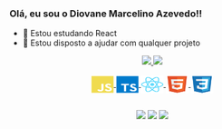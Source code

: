 ### Olá, eu sou o Diovane Marcelino Azevedo!!

- 🌱 Estou estudando React
- 🤝 Estou disposto a ajudar com qualquer projeto

<div align="center">
  <a href="https://github.com/diovaneMz">
  <img height="180em" src="https://github-readme-stats.vercel.app/api?username=diovaneMz&show_icons=true&theme=dracula&include_all_commits=true&count_private=true"/>
  <img height="180em" src="https://github-readme-stats.vercel.app/api/top-langs/?username=diovaneMz&layout=compact&langs_count=7&theme=dracula"/>
</div>
<div style="display: inline_block" align="center" ><br>
  <img 
       align="center" 
       alt="Diovane-Js" 
       height="30" 
       width="40" 
       src="https://raw.githubusercontent.com/devicons/devicon/master/icons/javascript/javascript-plain.svg">
  <img 
       align="center" 
       alt="Diovane-Ts" 
       height="30" 
       width="40" 
       src="https://raw.githubusercontent.com/devicons/devicon/master/icons/typescript/typescript-plain.svg">
  <img 
       align="center" 
       alt="Diovane-React" 
       height="30" width="40" 
       src="https://raw.githubusercontent.com/devicons/devicon/master/icons/react/react-original.svg">
  <img 
       align="center" 
       alt="Diovane-HTML" 
       height="30" 
       width="40"
       src="https://raw.githubusercontent.com/devicons/devicon/master/icons/html5/html5-original.svg">
  <img
       align="center" 
       alt="Diovane-CSS" 
       height="30" 
       width="40" 
       src="https://raw.githubusercontent.com/devicons/devicon/master/icons/css3/css3-original.svg">
</div>
  
  ##

<div align="center" >
  <a href="mailto:diovanemarcelinoazevedo@gmail.com" target="_blank"><img src="https://img.shields.io/badge/Gmail-D14836?style=for-the-badge&logo=gmail&logoColor=white" target="_blank"></a>
  <a href="https://discord.gg/wagxzStdcR" target="_blank"><img src="https://img.shields.io/badge/Discord-7289DA?style=for-the-badge&logo=discord&logoColor=white" target="_blank"></a>
  <a href="https://discord.gg/wagxzStdcR" target="_blank"><img src="https://img.shields.io/badge/Instagram-E4405F?style=for-the-badge&logo=instagram&logoColor=white" target="_blank"></a>
  
<!--    ![Snake animation](https://github.com/diovaneMz/diovaneMz/blob/output/github-contribution-grid-snake.svg) -->
</div>


<!--
**diovaneMz/diovaneMz** is a ✨ _special_ ✨ repository because its `README.md` (this file) appears on your GitHub profile.

Here are some ideas to get you started:

- 🔭 I’m currently working on ...
- 🌱 I’m currently learning ...
- 👯 I’m looking to collaborate on ...
- 🤔 I’m looking for help with ...
- 💬 Ask me about ...
- 📫 How to reach me: ...
- 😄 Pronouns: ...
- ⚡ Fun fact: ...
-->
